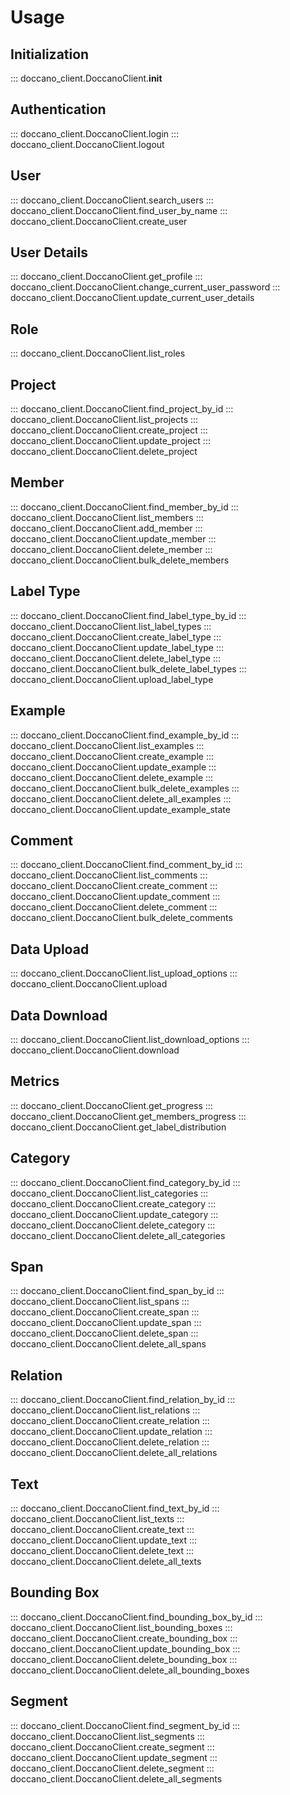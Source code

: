 # Usage

## Initialization

::: doccano_client.DoccanoClient.__init__

## Authentication

::: doccano_client.DoccanoClient.login
::: doccano_client.DoccanoClient.logout

## User

::: doccano_client.DoccanoClient.search_users
::: doccano_client.DoccanoClient.find_user_by_name
::: doccano_client.DoccanoClient.create_user

## User Details

::: doccano_client.DoccanoClient.get_profile
::: doccano_client.DoccanoClient.change_current_user_password
::: doccano_client.DoccanoClient.update_current_user_details

## Role

::: doccano_client.DoccanoClient.list_roles

## Project

::: doccano_client.DoccanoClient.find_project_by_id
::: doccano_client.DoccanoClient.list_projects
::: doccano_client.DoccanoClient.create_project
::: doccano_client.DoccanoClient.update_project
::: doccano_client.DoccanoClient.delete_project

## Member

::: doccano_client.DoccanoClient.find_member_by_id
::: doccano_client.DoccanoClient.list_members
::: doccano_client.DoccanoClient.add_member
::: doccano_client.DoccanoClient.update_member
::: doccano_client.DoccanoClient.delete_member
::: doccano_client.DoccanoClient.bulk_delete_members

## Label Type

::: doccano_client.DoccanoClient.find_label_type_by_id
::: doccano_client.DoccanoClient.list_label_types
::: doccano_client.DoccanoClient.create_label_type
::: doccano_client.DoccanoClient.update_label_type
::: doccano_client.DoccanoClient.delete_label_type
::: doccano_client.DoccanoClient.bulk_delete_label_types
::: doccano_client.DoccanoClient.upload_label_type

## Example

::: doccano_client.DoccanoClient.find_example_by_id
::: doccano_client.DoccanoClient.list_examples
::: doccano_client.DoccanoClient.create_example
::: doccano_client.DoccanoClient.update_example
::: doccano_client.DoccanoClient.delete_example
::: doccano_client.DoccanoClient.bulk_delete_examples
::: doccano_client.DoccanoClient.delete_all_examples
::: doccano_client.DoccanoClient.update_example_state

## Comment

::: doccano_client.DoccanoClient.find_comment_by_id
::: doccano_client.DoccanoClient.list_comments
::: doccano_client.DoccanoClient.create_comment
::: doccano_client.DoccanoClient.update_comment
::: doccano_client.DoccanoClient.delete_comment
::: doccano_client.DoccanoClient.bulk_delete_comments

## Data Upload

::: doccano_client.DoccanoClient.list_upload_options
::: doccano_client.DoccanoClient.upload

## Data Download

::: doccano_client.DoccanoClient.list_download_options
::: doccano_client.DoccanoClient.download

## Metrics

::: doccano_client.DoccanoClient.get_progress
::: doccano_client.DoccanoClient.get_members_progress
::: doccano_client.DoccanoClient.get_label_distribution

## Category

::: doccano_client.DoccanoClient.find_category_by_id
::: doccano_client.DoccanoClient.list_categories
::: doccano_client.DoccanoClient.create_category
::: doccano_client.DoccanoClient.update_category
::: doccano_client.DoccanoClient.delete_category
::: doccano_client.DoccanoClient.delete_all_categories

## Span

::: doccano_client.DoccanoClient.find_span_by_id
::: doccano_client.DoccanoClient.list_spans
::: doccano_client.DoccanoClient.create_span
::: doccano_client.DoccanoClient.update_span
::: doccano_client.DoccanoClient.delete_span
::: doccano_client.DoccanoClient.delete_all_spans

## Relation

::: doccano_client.DoccanoClient.find_relation_by_id
::: doccano_client.DoccanoClient.list_relations
::: doccano_client.DoccanoClient.create_relation
::: doccano_client.DoccanoClient.update_relation
::: doccano_client.DoccanoClient.delete_relation
::: doccano_client.DoccanoClient.delete_all_relations

## Text

::: doccano_client.DoccanoClient.find_text_by_id
::: doccano_client.DoccanoClient.list_texts
::: doccano_client.DoccanoClient.create_text
::: doccano_client.DoccanoClient.update_text
::: doccano_client.DoccanoClient.delete_text
::: doccano_client.DoccanoClient.delete_all_texts

## Bounding Box

::: doccano_client.DoccanoClient.find_bounding_box_by_id
::: doccano_client.DoccanoClient.list_bounding_boxes
::: doccano_client.DoccanoClient.create_bounding_box
::: doccano_client.DoccanoClient.update_bounding_box
::: doccano_client.DoccanoClient.delete_bounding_box
::: doccano_client.DoccanoClient.delete_all_bounding_boxes

## Segment

::: doccano_client.DoccanoClient.find_segment_by_id
::: doccano_client.DoccanoClient.list_segments
::: doccano_client.DoccanoClient.create_segment
::: doccano_client.DoccanoClient.update_segment
::: doccano_client.DoccanoClient.delete_segment
::: doccano_client.DoccanoClient.delete_all_segments
